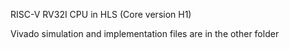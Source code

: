 RISC-V RV32I CPU in HLS (Core version H1)

Vivado simulation and implementation files are in the other folder
